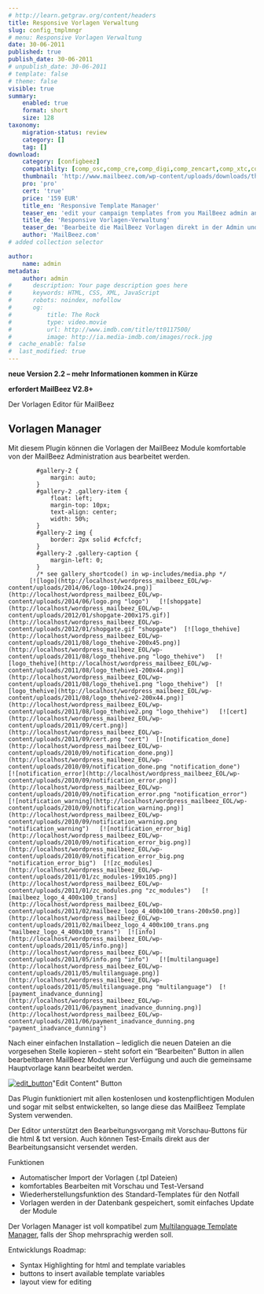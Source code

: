 ```yaml
---
# http://learn.getgrav.org/content/headers
title: Responsive Vorlagen Verwaltung
slug: config_tmplmngr
# menu: Responsive Vorlagen Verwaltung
date: 30-06-2011
published: true
publish_date: 30-06-2011
# unpublish_date: 30-06-2011
# template: false
# theme: false
visible: true
summary:
    enabled: true
    format: short
    size: 128
taxonomy:
    migration-status: review
    category: []
    tag: []
download:
    category: [configbeez]
    compatiblity: [comp_osc,comp_cre,comp_digi,comp_zencart,comp_xtc,comp_gambio]
    thumbnail: 'http://www.mailbeez.com/wp-content/uploads/downloads/thumbnails/2011/08/icon_321.png'
    pro: 'pro'
    cert: 'true'
    price: '159 EUR'
    title_en: 'Responsive Template Manager'
    teaser_en: 'edit your campaign templates from you MailBeez admin and send responsive Emails'
    title_de: 'Responsive Vorlagen-Verwaltung'
    teaser_de: 'Bearbeite die MailBeez Vorlagen direkt in der Admin und versende responsive Emails'
    author: 'MailBeez.com'
# added collection selector

author:
    name: admin
metadata:
    author: admin
#      description: Your page description goes here
#      keywords: HTML, CSS, XML, JavaScript
#      robots: noindex, nofollow
#      og:
#          title: The Rock
#          type: video.movie
#          url: http://www.imdb.com/title/tt0117500/
#          image: http://ia.media-imdb.com/images/rock.jpg
#  cache_enable: false
#  last_modified: true
---
```


**neue Version 2.2 – mehr Informationen kommen in Kürze**

**erfordert MailBeez V2.8+**

Der Vorlagen Editor für MailBeez

## Vorlagen Manager

Mit diesem Plugin können die Vorlagen der MailBeez Module komfortable von der MailBeez Administration aus bearbeitet werden.

 
			#gallery-2 {
				margin: auto;
			}
			#gallery-2 .gallery-item {
				float: left;
				margin-top: 10px;
				text-align: center;
				width: 50%;
			}
			#gallery-2 img {
				border: 2px solid #cfcfcf;
			}
			#gallery-2 .gallery-caption {
				margin-left: 0;
			}
			/* see gallery_shortcode() in wp-includes/media.php */
		  [![logo](http://localhost/wordpress_mailbeez_EOL/wp-content/uploads/2014/06/logo-100x24.png)](http://localhost/wordpress_mailbeez_EOL/wp-content/uploads/2014/06/logo.png "logo")   [![shopgate](http://localhost/wordpress_mailbeez_EOL/wp-content/uploads/2012/01/shopgate-200x175.gif)](http://localhost/wordpress_mailbeez_EOL/wp-content/uploads/2012/01/shopgate.gif "shopgate")  [![logo_thehive](http://localhost/wordpress_mailbeez_EOL/wp-content/uploads/2011/08/logo_thehive-200x45.png)](http://localhost/wordpress_mailbeez_EOL/wp-content/uploads/2011/08/logo_thehive.png "logo_thehive")   [![logo_thehive](http://localhost/wordpress_mailbeez_EOL/wp-content/uploads/2011/08/logo_thehive1-200x44.png)](http://localhost/wordpress_mailbeez_EOL/wp-content/uploads/2011/08/logo_thehive1.png "logo_thehive")  [![logo_thehive](http://localhost/wordpress_mailbeez_EOL/wp-content/uploads/2011/08/logo_thehive2-200x44.png)](http://localhost/wordpress_mailbeez_EOL/wp-content/uploads/2011/08/logo_thehive2.png "logo_thehive")   [![cert](http://localhost/wordpress_mailbeez_EOL/wp-content/uploads/2011/09/cert.png)](http://localhost/wordpress_mailbeez_EOL/wp-content/uploads/2011/09/cert.png "cert")  [![notification_done](http://localhost/wordpress_mailbeez_EOL/wp-content/uploads/2010/09/notification_done.png)](http://localhost/wordpress_mailbeez_EOL/wp-content/uploads/2010/09/notification_done.png "notification_done")   [![notification_error](http://localhost/wordpress_mailbeez_EOL/wp-content/uploads/2010/09/notification_error.png)](http://localhost/wordpress_mailbeez_EOL/wp-content/uploads/2010/09/notification_error.png "notification_error")  [![notification_warning](http://localhost/wordpress_mailbeez_EOL/wp-content/uploads/2010/09/notification_warning.png)](http://localhost/wordpress_mailbeez_EOL/wp-content/uploads/2010/09/notification_warning.png "notification_warning")   [![notification_error_big](http://localhost/wordpress_mailbeez_EOL/wp-content/uploads/2010/09/notification_error_big.png)](http://localhost/wordpress_mailbeez_EOL/wp-content/uploads/2010/09/notification_error_big.png "notification_error_big")  [![zc_modules](http://localhost/wordpress_mailbeez_EOL/wp-content/uploads/2011/01/zc_modules-199x105.png)](http://localhost/wordpress_mailbeez_EOL/wp-content/uploads/2011/01/zc_modules.png "zc_modules")   [![mailbeez_logo_4_400x100_trans](http://localhost/wordpress_mailbeez_EOL/wp-content/uploads/2011/02/mailbeez_logo_4_400x100_trans-200x50.png)](http://localhost/wordpress_mailbeez_EOL/wp-content/uploads/2011/02/mailbeez_logo_4_400x100_trans.png "mailbeez_logo_4_400x100_trans")  [![info](http://localhost/wordpress_mailbeez_EOL/wp-content/uploads/2011/05/info.png)](http://localhost/wordpress_mailbeez_EOL/wp-content/uploads/2011/05/info.png "info")   [![multilanguage](http://localhost/wordpress_mailbeez_EOL/wp-content/uploads/2011/05/multilanguage.png)](http://localhost/wordpress_mailbeez_EOL/wp-content/uploads/2011/05/multilanguage.png "multilanguage")  [![payment_inadvance_dunning](http://localhost/wordpress_mailbeez_EOL/wp-content/uploads/2011/06/payment_inadvance_dunning.png)](http://localhost/wordpress_mailbeez_EOL/wp-content/uploads/2011/06/payment_inadvance_dunning.png "payment_inadvance_dunning") 

Nach einer einfachen Installation – lediglich die neuen Dateien an die vorgesehen Stelle kopieren – steht sofort ein “Bearbeiten” Button in allen bearbeitbaren MailBeez Modulen zur Verfügung und auch die gemeinsame Hauptvorlage kann bearbeitet werden.

[![](http://www.mailbeez.com/wp-content/uploads/2011/03/edit_button.png "edit_button")](http://www.mailbeez.com/wp-content/uploads/2011/03/edit_button.png)"Edit Content" Button

 

Das Plugin funktioniert mit allen kostenlosen und kostenpflichtigen Modulen und sogar mit selbst entwickelten, so lange diese das MailBeez Template System verwenden.

Der Editor unterstützt den Bearbeitungsvorgang mit Vorschau-Buttons für die html & txt version. Auch können Test-Emails direkt aus der Bearbeitungsansicht versendet werden.

Funktionen

- Automatischer Import der Vorlagen (.tpl Dateien)
- komfortables Bearbeiten mit Vorschau und Test-Versand
- Wiederherstellungsfunktion des Standard-Templates für den Notfall
- Vorlagen werden in der Datenbank gespeichert, somit einfaches Update der Module

Der Vorlagen Manager ist voll kompatibel zum [Multilanguage Template Manager](http://www.mailbeez.com/documentation/configbeez/config_tmplmngr_lng/ "Multilanguage Template Manager"), falls der Shop mehrsprachig werden soll.

Entwicklungs Roadmap:

- Syntax Highlighting for html and template variables
- buttons to insert available template variables
- layout view for editing

 
